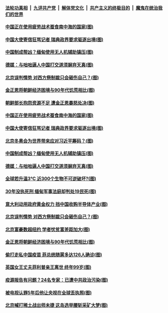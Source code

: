 

####  [法轮功真相](../../../../basic/blob/master/README.md?t=04120902) &nbsp;|&nbsp; [九评共产党](../../../../9ping.md/blob/master/README.md?t=04120902) &nbsp;|&nbsp; [解体党文化](../../../../jtdwh.md/blob/master/README.md?t=04120902)  &nbsp;|&nbsp; [共产主义的终极目的](../../../../gczydzjmd.md/blob/master/README.md?t=04120902) &nbsp;|&nbsp; [魔鬼在统治我们的世界](../../../../mgztzwmdsj.md/blob/master/README.md?t=04120902) 

#### [中国正在使用疲劳战术蚕食南中海的国家(图)](../pages/p9/968375.md?t=04120902) 

#### [中国大使寄信狂骂记者 瑞典政界要求驱逐出境(图)](../pages/p9/968300.md?t=04120902) 

#### [中国制成帮凶？缅甸使用无人机辅助镇压(图)](../pages/p9/968303.md?t=04120902) 

#### [德媒：与咄咄逼人中国打交道须摒弃天真(图)](../pages/p9/968365.md?t=04120902) 

#### [北京误判情势 对西方祭制裁只会砸伤自己？(图)](../pages/p9/968218.md?t=04120902) 

#### [金正恩将朝鲜经济困境与90年代饥荒相比(图)](../pages/p9/968272.md?t=04120902) 

#### [朝鲜部长抱怨资源不足 遭金正恩暴怒处决(图)](../pages/p9/968408.md?t=04120902) 

#### [中国正在使用疲劳战术蚕食南中海的国家(图)](../pages/p9/968375.md?t=04120902) 

#### [中国大使寄信狂骂记者 瑞典政界要求驱逐出境(图)](../pages/p9/968300.md?t=04120902) 

#### [北京冬奥会为世界带来应对习近平筹码？(图)](../pages/p9/968376.md?t=04120902) 

#### [中国制成帮凶？缅甸使用无人机辅助镇压(图)](../pages/p9/968303.md?t=04120902) 

#### [德媒：与咄咄逼人中国打交道须摒弃天真(图)](../pages/p9/968365.md?t=04120902) 

#### [全球若升温3℃ 近300个生物不可逆破坏?(图)](../pages/p9/968359.md?t=04120902) 


#### [30年没执死刑 缅甸军事法庭却判处19民死(图)](../pages/p9/968315.md?t=04120902) 

#### [意大利动用政府黄金权力 挡中国收购半导体产业(图)](../pages/p9/968289.md?t=04120902) 

#### [北京误判情势 对西方祭制裁只会砸伤自己？(图)](../pages/p9/968218.md?t=04120902) 

#### [北京富豪数超纽约 学者忧贫富差距加大(图)](../pages/p9/968275.md?t=04120902) 

#### [金正恩将朝鲜经济困境与90年代饥荒相比(图)](../pages/p9/968272.md?t=04120902) 

#### [偷打走私中国疫苗 菲总统随扈多达126人确诊(图)](../pages/p9/968217.md?t=04120902) 

#### [英国女王丈夫菲利普亲王离世 终年99岁(图)](../pages/p9/968224.md?t=04120902) 


#### [疫源报告有问题？24名专家：已遭中共政治污染(图)](../pages/p9/968115.md?t=04120902) 

#### [被电视认罪5年后他让央视在全球丢执照(图)](../pages/p9/968172.md?t=04120902) 

#### [北京喊打稀土战出师未捷 这岛选举腰斩采矿大梦(图)](../pages/p9/968111.md?t=04120902) 


